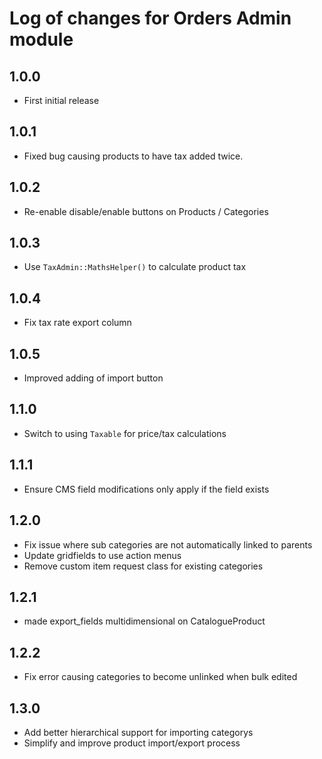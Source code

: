 # Log of changes for Orders Admin module

## 1.0.0

* First initial release

## 1.0.1

* Fixed bug causing products to have tax added twice.

## 1.0.2

* Re-enable disable/enable buttons on Products / Categories 

## 1.0.3

* Use `TaxAdmin::MathsHelper()` to calculate product tax

## 1.0.4

* Fix tax rate export column

## 1.0.5

* Improved adding of import button

## 1.1.0

* Switch to using `Taxable` for price/tax calculations

## 1.1.1

* Ensure CMS field modifications only apply if the field exists

## 1.2.0

* Fix issue where sub categories are not automatically linked to parents
* Update gridfields to use action menus
* Remove custom item request class for existing categories

## 1.2.1

* made export_fields multidimensional on CatalogueProduct

## 1.2.2

* Fix error causing categories to become unlinked when bulk edited

## 1.3.0

* Add better hierarchical support for importing categorys
* Simplify and improve product import/export process